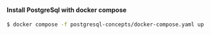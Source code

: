 #### Install PostgreSql with docker compose
```bash
$ docker compose -f postgresql-concepts/docker-compose.yaml up
```